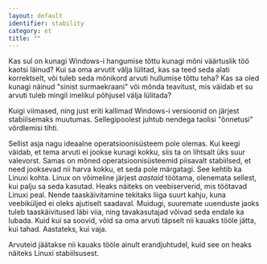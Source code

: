 ```yaml
---
layout: default
identifier: stability
category: et
title: ""
---
```


Kas sul on kunagi Windows-i hangumise tõttu kunagi mõni väärtuslik töö kaotsi läinud? Kui sa oma arvutit välja lülitad, kas sa teed seda alati korrektselt, või tuleb seda mõnikord arvuti hullumise tõttu teha?  Kas sa oled kunagi näinud "sinist surmaekraani" või mõnda teavitust, mis väidab et su arvuti tuleb mingil imelikul põhjusel välja lülitada?

Kuigi viimased, ning just eriti kallimad Windows-i versioonid on järjest stabiilsemaks muutumas. Sellegipoolest juhtub nendega taolisi "õnnetusi" võrdlemisi tihti.

Sellist asja nagu ideaalne operatsioonisüsteem pole olemas. Kui keegi väidab, et tema arvuti ei jookse kunagi kokku, siis ta on lihtsalt üks suur valevorst. Samas on mõned operatsioonisüsteemid piisavalt stabiilsed, et need jooksevad nii harva kokku, et seda pole märgatagi. See kehtib ka Linuxi kohta. Linux on võimeline järjest <i>aastaid</i> töötama, olenemata sellest, kui palju sa seda kasutad. Heaks näiteks on veebiserverid, mis töötavad Linuxi peal. Nende taaskäivitamine tekitaks liiga suurt kahju, kuna veebiküljed ei oleks ajutiselt saadaval. Muidugi, suuremate uuenduste jaoks tuleb taaskäivitused läbi viia, ning tavakasutajad võivad seda endale ka lubada. Kuid kui sa soovid, võid sa oma arvuti täpselt nii kauaks tööle jätta, kui tahad. Aastateks, kui vaja.

Arvuteid jäätakse nii kauaks tööle ainult erandjuhtudel, kuid see on heaks näiteks Linuxi stabiilsusest.




